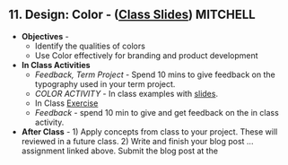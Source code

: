 ## 11. Design: Color - ([Class Slides](https://docs.google.com/presentation/d/1sIOJrlxhVqIjl54AufsztBB1WvfGxhqsnCd6I2pyTO0/edit?usp=drive_web&ouid=102349547791146369642)) MITCHELL
  - **Objectives** - 
    - Identify the qualities of colors
    - Use Color effectively for branding and product development
  - **In Class Activities**  
    - *Feedback, Term Project* - Spend 10 mins to give feedback on the typography used in your term project. 
    - *COLOR ACTIVITY* - In class examples with [slides](https://docs.google.com/presentation/d/1sIOJrlxhVqIjl54AufsztBB1WvfGxhqsnCd6I2pyTO0/edit?usp=sharing).
    - In Class [Exercise](https://github.com/Product-College-Courses/SPD-UI-Color-and-Design)
    - *Feedback* - spend 10 min to give and get feedback on the in class activity. 
  - **After Class** - 1) Apply concepts from class to your project. These will reviewed in a future class.  2) Write and finish your blog post ... assignment linked above. Submit the blog post at the 